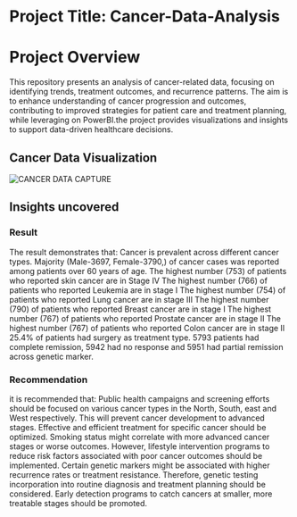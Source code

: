 # Project Title: Cancer-Data-Analysis
# Project Overview
This repository presents an analysis of cancer-related data, focusing on identifying trends, treatment outcomes, and recurrence patterns. The aim is to enhance understanding of cancer progression and outcomes, contributing to improved strategies for patient care and treatment planning, while leveraging on PowerBI.the project provides visualizations and insights to support data-driven healthcare decisions. 
## Cancer Data Visualization
![CANCER DATA CAPTURE](https://github.com/user-attachments/assets/903f7b9a-4c4b-47dd-bfd7-b86f324205eb)

## Insights uncovered 
### Result 
The result demonstrates that:
Cancer is prevalent across different cancer types. 
Majority (Male-3697, Female-3790,) of cancer cases was reported among patients over 60 years of age.
The highest number (753) of patients who reported skin cancer are in Stage IV
The highest number (766) of patients who reported Leukemia are in stage I 
The highest number (754) of patients who reported Lung cancer are in stage III
The highest number (790) of patients who reported Breast cancer are in stage I
The highest number (767) of patients who reported Prostate cancer are in stage II
The highest number (767) of patients who reported Colon cancer are in stage II 
25.4% of patients had surgery as treatment type.
5793 patients had complete remission, 5942 had no response and 5951 had partial remission across genetic marker.

### Recommendation
it is recommended that: 
Public health campaigns and screening efforts should be focused on various cancer types in the North, South, east and West respectively. This will prevent cancer development to advanced stages.
Effective and efficient treatment for specific cancer should be optimized.
Smoking status might correlate with more advanced cancer stages or worse outcomes. However, lifestyle intervention programs to reduce risk factors associated with poor cancer outcomes should be implemented.
Certain genetic markers might be associated with higher recurrence rates or treatment resistance. Therefore, genetic testing incorporation into routine diagnosis and treatment planning should be considered.
Early detection programs to catch cancers at smaller, more treatable stages should be promoted.

